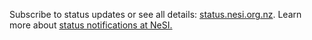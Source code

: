 <script src="https://ajax.googleapis.com/ajax/libs/jquery/3.6.1/jquery.min.js"></script>
<script>
    var scheduledColumn = $('#scheduled-column');
    var incidentsColumn = $('#incidents-column');
    var formatTime = d3.timeFormat("%d/%m/%Y %H%M");
    var sp = new StatusPage.page({ page: 'nbt2wg9kltqd' });
    sp.summary({
        success: function (data) {
            if (data.components.length) {
                data.components.filter(d => d.group_id == null).forEach(function (d, i) {
                    d3.select("#componentsstatus").selectAll("span")
                        .data([d])
                        .enter()
                        .append("svg")
                        .attr("width", 16)
                        .attr("height", 16)
                        .append("circle")
                        .attr("r", 8)
                        .attr("cx", 8)
                        .attr("cy", 8)
                        .style("fill", function (d) {
                            return d.status == "operational" ? "green" : "orange";
                        })
                        .append("title")
                        .text(d => d.name)
                })
            }
            if (data.scheduled_maintenances.length) {
                data.scheduled_maintenances.forEach(function (d, i) {

                    d3.select("#scheduled-column").selectAll("ul")
                        .data([d])
                        .enter().append("li")
                        .append("a")
                        .attr("href", d => d.shortlink)
                        .text(d => `${d.name} - ${formatTime(new Date(d.scheduled_for))}`)
                    // format date/time nicer!
                })
                d3.selectAll(".statuspage-scheduled").style("display", "block")
            } else if (data.scheduled_maintenances.length == null) {
                d3.select("#scheduled-column").selectAll("ul")
                    .text("No scheduled maintenance")
            }
            if (data.incidents.length) {
                d3.selectAll(".statuspage-incidents").style("display", "block")
                data.incidents.forEach(function (d, i) {
                    d3.select("#incidents-column").selectAll("ul")
                        .data([d])
                        .enter().append("li")
                        .append("a")
                        .attr("href", d => d.shortlink)
                        .text(d => d.name)
                })
            } else if (data.incidents.length == null) {
                d3.select("#incidents-column").selectAll("ul")
                    .text("No reported incident")
            }

            /*
            d3.select("#nonoperational").selectAll("li")
              .data(data.components.filter(d => d.status!=='operational'))
              .enter().append("li")
              .text(e => `${e.name}: ${e.status}, created: ${e.created_at}, updated: ${e.updated_at}`)
            */
        }
    });
</script>
Subscribe to status updates or see all details:
[status.nesi.org.nz](http://status.nesi.org.nz). Learn more about
[status notifications at
NeSI.](https://support.nesi.org.nz/hc/en-gb/articles/360000751636)
